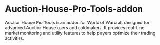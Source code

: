 # Auction-House-Pro-Tools-addon
Auction House Pro Tools is an addon for World of Warcraft designed for advanced Auction House users and goldmakers. It provides real-time market monitoring and utility features to help players optimize their trading activities.

